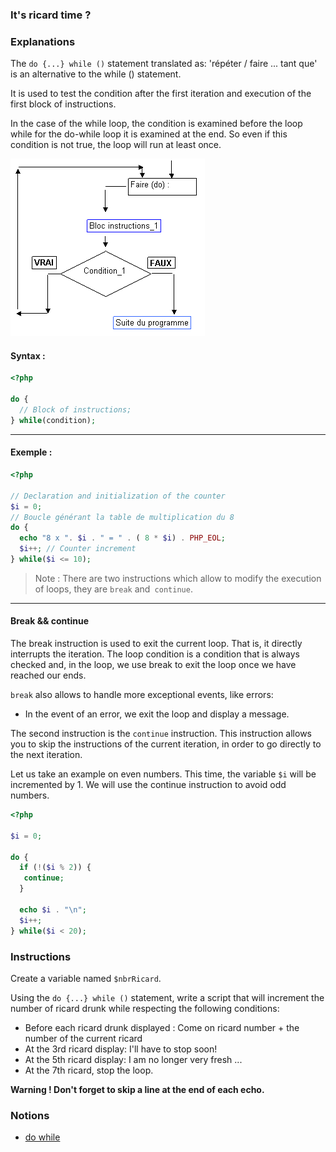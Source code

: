 ### It's ricard time ?

### Explanations

The `do {...} while ()` statement translated as: 'répéter / faire ... tant que' is an alternative to the while () statement.

It is used to test the condition after the first iteration and execution of the first block of instructions.

In the case of the while loop, the condition is examined before the loop while for the do-while loop it is examined at the end. So even if this condition is not true, the loop will run at least once.

![img.png](img.png)

#### Syntax :

```php
<?php

do {
  // Block of instructions;
} while(condition);
```

---

#### Exemple :

```php
<?php

// Declaration and initialization of the counter
$i = 0;
// Boucle générant la table de multiplication du 8
do {
  echo "8 x ". $i . " = " . ( 8 * $i) . PHP_EOL;
  $i++; // Counter increment
} while($i <= 10);
```

> Note : There are two instructions which allow to modify the execution of loops, they are `break` and` continue`.

---

#### Break && continue

The break instruction is used to exit the current loop. That is, it directly interrupts the iteration. The loop condition is a condition that is always checked and, in the loop, we use break to exit the loop once we have reached our ends.

`break` also allows to handle more exceptional events, like errors:

- In the event of an error, we exit the loop and display a message.

The second instruction is the `continue` instruction. This instruction allows you to skip the instructions of the current iteration, in order to go directly to the next iteration.

Let us take an example on even numbers. This time, the variable `$i` will be incremented by 1. We will use the continue instruction to avoid odd numbers.

```php
<?php

$i = 0;

do {
  if (!($i % 2)) {
   continue;
  }

  echo $i . "\n";
  $i++;
} while($i < 20);
```

### Instructions

Create a variable named `$nbrRicard`.

Using the `do {...} while ()` statement, write a script that will increment the number of ricard drunk while respecting the following conditions:

- Before each ricard drunk displayed : Come on ricard number + the number of the current ricard
- At the 3rd ricard display: I'll have to stop soon!
- At the 5th ricard display: I am no longer very fresh ...
- At the 7th ricard, stop the loop.

**Warning ! Don't forget to skip a line at the end of each echo.**

### Notions

- [do while](https://www.php.net/manual/fr/control-structures.do.while.php)